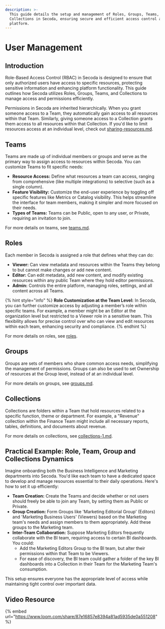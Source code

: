 ```yaml
---
description: >-
  This guide details the setup and management of Roles, Groups, Teams, and
  Collections in Secoda, ensuring secure and efficient access control across the
  platform.
---
```


# User Management

## **Introduction**

Role-Based Access Control (RBAC) in Secoda is designed to ensure that only authorized users have access to specific resources, protecting sensitive information and enhancing platform functionality. This guide outlines how Secoda utilizes Roles, Groups, Teams, and Collections to manage access and permissions efficiently.

Permissions in Secoda are inherited hierarchically. When you grant someone access to a Team, they automatically gain access to all resources within that Team. Similarly, giving someone access to a Collection grants them access to all resources within that Collection. If you'd like to limit resources access at an individual level, check out [sharing-resources.md](roles/sharing-resources.md "mention").

## **Teams**&#x20;

Teams are made up of individual members or groups and serve as the primary way to assign access to resources within Secoda. You can customize Teams to fit specific needs:

* **Resource Access:** Define what resources a team can access, ranging from comprehensive (like multiple integrations) to selective (such as a single column).
* **Feature Visibility:** Customize the end-user experience by toggling off specific features like Metrics or Catalog visibility. This helps streamline the interface for team members, making it simpler and more focused on their needs.
* **Types of Teams:** Teams can be Public, open to any user, or Private, requiring an invitation to join.

For more details on teams, see [teams.md](teams.md "mention").

## Roles

Each member in Secoda is assigned a role that defines what they can do:

* **Viewer:** Can view metadata and resources within the Teams they belong to but cannot make changes or add new content.
* **Editor:** Can edit metadata, add new content, and modify existing resources within any public Team where they hold editor permissions.
* **Admin:** Controls the entire platform, managing roles, settings, and all content across all Teams.

{% hint style="info" %}
**Role Customization at the Team Level:** In Secoda, you can further customize access by adjusting a member’s role within specific teams. For example, a member might be an Editor at the organization level but restricted to a Viewer role in a sensitive team. This flexibility allows for precise control over who can view and edit resources within each team, enhancing security and compliance.
{% endhint %}

For more details on roles, see [roles](roles/ "mention").

## **Groups**&#x20;

Groups are sets of members who share common access needs, simplifying the management of permissions. Groups can also be used to set Ownership of resources at the Group level, instead of at an individual level.

For more details on groups, see [groups.md](groups.md "mention").

## **Collections**&#x20;

Collections are folders within a Team that hold resources related to a specific function, theme or department. For example, a "Revenue" collection within the Finance Team might include all necessary reports, tables, definitions, and documents about revenue.

For more details on collections, see [collections-1.md](../features/collections-1.md "mention").

## **Practical Example: Role, Team, Group and Collections Dynamics**&#x20;

Imagine onboarding both the Business Intelligence and Marketing departments into Secoda. You'd like each team to have a dedicated space to develop and manage resources essential to their daily operations. Here's how to set it up efficiently:

* **Team Creation:** Create the Teams and decide whether or not users should freely be able to join any Team, by setting them as Public or Private.
* **Group Creation:** Form Groups like 'Marketing Editorial Group' (Editors) and 'Marketing Business Users' (Viewers) based on the Marketing team's needs and assign members to them appropriately. Add these groups to the Marketing team.
* **Inter-Team Collaboration:** Suppose Marketing Editors frequently collaborate with the BI team, requiring access to certain BI dashboards. You could:
  * Add the Marketing Editors Group to the BI team, but alter their permissions within that Team to be Viewers.
  * For ease of discovery, the BI team could gather a folder of the key BI dashboards into a Collection in their Team for the Marketing Team's consumption.

This setup ensures everyone has the appropriate level of access while maintaining tight control over important data.

## Video Resource

{% embed url="https://www.loom.com/share/87e16857e8394a81ad5935de0a551208" %}
